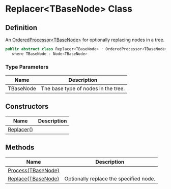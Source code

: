 # Replacer&lt;TBaseNode&gt; Class
## Definition

An [OrderedProcessor&lt;TBaseNode&gt;](MrKWatkins.Ast.Processing.OrderedProcessor-1.md) for optionally replacing nodes in a tree.

```c#
public abstract class Replacer<TBaseNode> : OrderedProcessor<TBaseNode>
   where TBaseNode : Node<TBaseNode>
```

### Type Parameters

| Name | Description |
| ---- | ----------- |
| TBaseNode | The base type of nodes in the tree. |

## Constructors

| Name | Description |
| ---- | ----------- |
| [Replacer()](MrKWatkins.Ast.Processing.Replacer-1.-ctor.md) |  |

## Methods

| Name | Description |
| ---- | ----------- |
| [Process(TBaseNode)](MrKWatkins.Ast.Processing.Replacer-1.Process.md) |  |
| [Replace(TBaseNode)](MrKWatkins.Ast.Processing.Replacer-1.Replace.md) | Optionally replace the specified node. |

